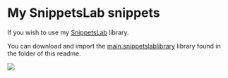 # My SnippetsLab snippets
If you wish to use my [SnippetsLab](https://www.renfei.org/snippets-lab/) library.

You can download and import the [main.snippetslablibrary](https://github.com/nikitavoloboev/my-mac-os/tree/master/snippetslab/main.snippetslablibrary) library found in the folder of this readme.

![](https://i.imgur.com/cDmCSyE.png)